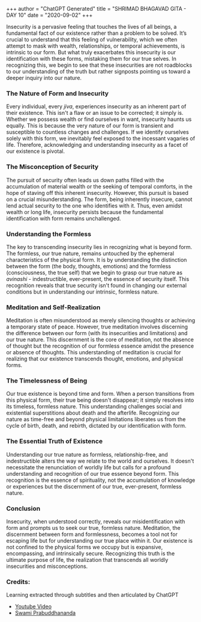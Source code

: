 +++
author = "ChatGPT Generated"
title = "SHRIMAD BHAGAVAD GITA - DAY 10"
date = "2020-09-02"
+++

Insecurity is a pervasive feeling that touches the lives of all beings, a fundamental fact of our existence rather than a problem to be solved. It’s crucial to understand that this feeling of vulnerability, which we often attempt to mask with wealth, relationships, or temporal achievements, is intrinsic to our form. But what truly exacerbates this insecurity is our identification with these forms, mistaking them for our true selves. In recognizing this, we begin to see that these insecurities are not roadblocks to our understanding of the truth but rather signposts pointing us toward a deeper inquiry into our nature.

### The Nature of Form and Insecurity

Every individual, every *jiva*, experiences insecurity as an inherent part of their existence. This isn't a flaw or an issue to be corrected; it simply is. Whether we possess wealth or find ourselves in want, insecurity haunts us equally. This is because the very nature of our form is transient and susceptible to countless changes and challenges. If we identify ourselves solely with this form, we inevitably feel exposed to the incessant vagaries of life. Therefore, acknowledging and understanding insecurity as a facet of our existence is pivotal.

### The Misconception of Security

The pursuit of security often leads us down paths filled with the accumulation of material wealth or the seeking of temporal comforts, in the hope of staving off this inherent insecurity. However, this pursuit is based on a crucial misunderstanding. The form, being inherently insecure, cannot lend actual security to the one who identifies with it. Thus, even amidst wealth or long life, insecurity persists because the fundamental identification with form remains unchallenged.

### Understanding the Formless

The key to transcending insecurity lies in recognizing what is beyond form. The formless, our true nature, remains untouched by the ephemeral characteristics of the physical form. It is by understanding the distinction between the form (the body, thoughts, emotions) and the formless (consciousness, the true self) that we begin to grasp our true nature as *avinashi* - indestructible, ever-present, the essence of security itself. This recognition reveals that true security isn't found in changing our external conditions but in understanding our intrinsic, formless nature.

### Meditation and Self-Realization

Meditation is often misunderstood as merely silencing thoughts or achieving a temporary state of peace. However, true meditation involves discerning the difference between our form (with its insecurities and limitations) and our true nature. This discernment is the core of meditation, not the absence of thought but the recognition of our formless essence amidst the presence or absence of thoughts. This understanding of meditation is crucial for realizing that our existence transcends thought, emotions, and physical forms.

### The Timelessness of Being

Our true existence is beyond time and form. When a person transitions from this physical form, their true being doesn't disappear; it simply resolves into its timeless, formless nature. This understanding challenges social and existential superstitions about death and the afterlife. Recognizing our nature as time-free and beyond physical limitations liberates us from the cycle of birth, death, and rebirth, dictated by our identification with form.

### The Essential Truth of Existence

Understanding our true nature as formless, relationship-free, and indestructible alters the way we relate to the world and ourselves. It doesn't necessitate the renunciation of worldly life but calls for a profound understanding and recognition of our true essence beyond form. This recognition is the essence of spirituality, not the accumulation of knowledge or experiences but the discernment of our true, ever-present, formless nature.

### Conclusion

Insecurity, when understood correctly, reveals our misidentification with form and prompts us to seek our true, formless nature. Meditation, the discernment between form and formlessness, becomes a tool not for escaping life but for understanding our true place within it. Our existence is not confined to the physical forms we occupy but is expansive, encompassing, and intrinsically secure. Recognizing this truth is the ultimate purpose of life, the realization that transcends all worldly insecurities and misconceptions.

### Credits:
Learning extracted through subtitles and then articulated by ChatGPT

* [Youtube Video](https://www.youtube.com/watch?v=kKKtjdb2LOo)
* [Swami Prabuddhananda](https://www.youtube.com/@upanishadswithswamiprabudd4019/streams)